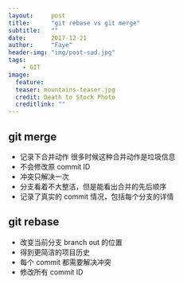 ```yaml
---
layout:     post
title:      "git rebase vs git merge"
subtitle:   ""
date:       2017-12-21
author:     "Faye"
header-img: "img/post-sad.jpg"
tags:
    - GIT
image:
  feature: 
  teaser: mountains-teaser.jpg
  credit: Death to Stock Photo
  creditlink: ""
---
```


## git merge

- 记录下合并动作 很多时候这种合并动作是垃圾信息
- 不会修改原 commit ID
- 冲突只解决一次
- 分支看着不大整洁，但是能看出合并的先后顺序
- 记录了真实的 commit 情况，包括每个分支的详情

## git rebase

- 改变当前分支 branch out 的位置
- 得到更简洁的项目历史
- 每个 commit 都需要解决冲突
- 修改所有 commit ID